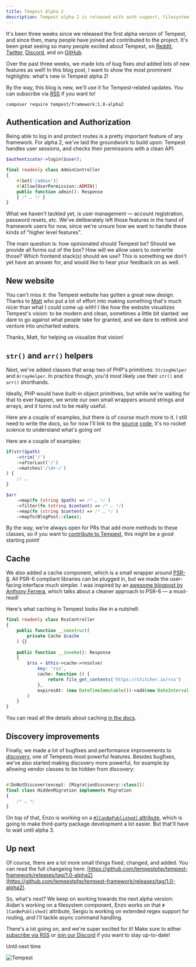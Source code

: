 ```yaml
---
title: Tempest Alpha 2
description: Tempest alpha 2 is released with auth support, filesystem, and more!
---
```


It's been three weeks since we released the first alpha version of Tempest, and since then, many people have joined and contributed to the project. It's been great seeing so many people excited about Tempest, on [Reddit](https://www.reddit.com/r/PHP/comments/1fi2dny/introducing_tempest_the_framework_that_gets_out/), [Twitter](https://x.com/LukeDowning19/status/1836083961174397420), [Discord](https://tempestphp.com/discord), and on [GitHub](https://github.com/tempestphp/tempest-framework).

Over the past three weeks, we made lots of bug fixes _and_ added lots of new features as well! In this blog post, I want to show the most prominent highlights: what's new in Tempest alpha 2!

By the way, this blog is new, we'll use it for Tempest-related updates. You can subscribe via [RSS](/rss) if you want to!

```
composer require tempest/framework:1.0-alpha2
```

## Authentication and Authorization

Being able to log in and protect routes is a pretty important feature of any framework. For alpha 2, we've laid the groundwork to build upon: Tempest handles user sessions, and checks their permissions with a clean API:

```php
$authenticator->login($user);
```

```php
final readonly class AdminController
{
    #[Get('/admin')]
    #[Allow(UserPermission::ADMIN)]
    public function admin(): Response
    { /* … */ }
}
```

What we haven't tackled yet, is user management — account registration, password resets, etc. We've deliberately left those features in the hand of framework users for now, since we're unsure how we want to handle these kinds of "higher level features". 

The main question is: how opinionated should Tempest be? Should we provide all forms out of the box? How will we allow users to overwrite those? Which frontend stack(s) should we use? This is something we don't yet have an answer for, and would like to hear your feedback on as well.

## New website

You can't miss it: the Tempest website has gotten a great new design. Thanks to [Matt](https://github.com/tempestphp/tempest-docs/pull/20) who put a lot of effort into making something that's much nicer than what I could come up with! I like how the website visualizes Tempest's vision: to be modern and clean, sometimes a little bit slanted: we dare to go against what people take for granted, and we dare to rethink and venture into uncharted waters.

Thanks, Matt, for helping us visualize that vision! 

## `str()` and `arr()` helpers

Next, we've added classes that wrap two of PHP's primitives: `StringHelper` and `ArrayHelper`. In practice though, you'd most likely use their `str()` and `arr()` shorthands.

Ideally, PHP would have built-in object primitives, but while we're waiting for that to ever happen, we wrote our own small wrappers around strings and arrays, and it turns out to be really useful. 

Here are a couple of examples, but there is of course much more to it. I still need to write the docs, so for now I'll link to the [source](https://github.com/tempestphp/tempest-framework/blob/main/src/Tempest/Support/src/ArrayHelper.php)&nbsp;[code](https://github.com/tempestphp/tempest-framework/blob/main/src/Tempest/Support/src/StringHelper.php), it's no rocket science to understand what's going on!

Here are a couple of examples:

```php
if(str($path)
    ->trim('/')
    ->afterLast('/')
    ->matches('/\d+-/')
) {
    // …
}
```

```php
$arr
    ->map(fn (string $path) => /* … */ )
    ->filter(fn (string $content) => /* … */)
    ->map(fn (string $content) => /* … */ )
    ->mapTo(BlogPost::class);
```

By the way, we're always open for PRs that add more methods to these classes, so if you want to [contribute to Tempest](https://github.com/tempestphp/tempest-framework/blob/main/.github/CONTRIBUTING.md), this might be a good starting point! 

## Cache

We also added a cache component, which is a small wrapper around [PSR-6](https://www.php-fig.org/psr/psr-6/). All PSR-6 compliant libraries can be plugged in, but we made the user-facing interface much simpler. I was inspired by an [awesome blogpost by Anthony Ferrera](https://blog.ircmaxell.com/2014/10/an-open-letter-to-php-fig.html), which talks about a cleaner approach to PSR-6 — a must-read!

Here's what caching in Tempest looks like in a nutshell:

```php
final readonly class RssController
{
    public function __construct(
        private Cache $cache
    ) {}
    
    public function __invoke(): Response
    {
        $rss = $this->cache->resolve(
            key: 'rss',
            cache: function () {
                return file_get_contents('https://stitcher.io/rss')
            },
            expiresAt: (new DateTimeImmutable())->add(new DateInterval('P1D'))
        )
    }   
}
```

You can read all the details about caching [in the docs](/docs/framework/caching).

## Discovery improvements

Finally, we made a lot of bugfixes and performance improvements to [discovery](/docs/internals/discovery), one of Tempests most powerful features. Besides bugfixes, we've also started making discovery more powerful, for example by allowing vendor classes to be hidden from discovery:

```php

#[DoNotDiscover(except: [MigrationDiscovery::class])]
final class HiddenMigration implements Migration
{
    /* … */
}
```

On top of that, Enzo is working on a [`#[CanBePublished]` attribute](https://github.com/tempestphp/tempest-framework/pull/513), which is going to make third-party package development a lot easier. But that'll have to wait until alpha 3.

## Up next

Of course, there are a lot more small things fixed, changed, and added. You can read the full changelog here: [https://github.com/tempestphp/tempest-framework/releases/tag/1.0-alpha2](https://github.com/tempestphp/tempest-framework/releases/tag/1.0-alpha2).

So, what's next? We keep on working towards the next alpha version: Aidan's working on a filesystem component, Enzo works on that `#[CanBePublished]` attribute, Sergiu is working on extended regex support for routing, and I'll tackle async command handling.

There's a lot going on, and we're super excited for it! Make sure to either [subscribe via RSS](https://tempestphp.com/rss) or [join our Discord](https://tempestphp.com/discord) if you want to stay up-to-date! 

Until next time

<img class="w-[1.66em] shadow-md rounded-full" src="/tempest-logo.png" alt="Tempest" />

